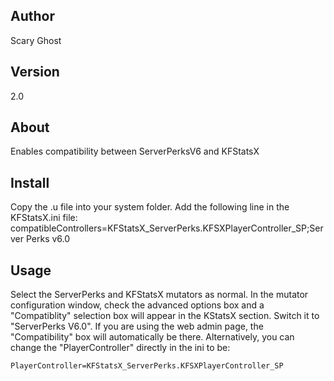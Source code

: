 ## Author
Scary Ghost

## Version
2.0

## About
Enables compatibility between ServerPerksV6 and KFStatsX

## Install 
Copy the .u file into your system folder.  Add the following line in the KFStatsX.ini file:
    compatibleControllers=KFStatsX_ServerPerks.KFSXPlayerController_SP;Server Perks v6.0

## Usage 
Select the ServerPerks and KFStatsX mutators as normal.  In the mutator configuration window, check the advanced options 
box and a "Compatiblity" selection box will appear in the KStatsX section. Switch it to "ServerPerks V6.0". If you are 
using the web admin page, the "Compatibility" box will automatically be there.  Alternatively, you can change the 
"PlayerController" directly in the ini to be:

    PlayerController=KFStatsX_ServerPerks.KFSXPlayerController_SP
